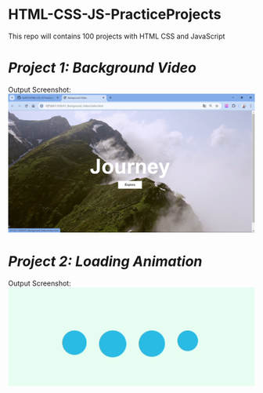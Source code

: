 # HTML-CSS-JS-PracticeProjects

This repo will contains 100 projects with HTML CSS and JavaScript

# **_Project 1: Background Video_**

Output Screenshot:
![alt text](https://github.com/rhr007/HTML-CSS-JS-PracticeProjects/blob/main/00_Output_SS/P01_1.png?raw=true)

# **_Project 2: Loading Animation_**

Output Screenshot:
![alt text](https://github.com/rhr007/HTML-CSS-JS-PracticeProjects/blob/main/00_Output_SS/P02_2.gif?raw=true)
